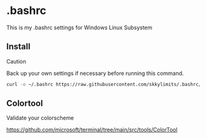 # .bashrc

This is my .bashrc settings for Windows Linux Subsystem

## Install

> [!CAUTION]
> Back up your own settings if necessary before running this command. 

```bash
curl -o ~/.bashrc https://raw.githubusercontent.com/skkylimits/.bashrc/main/.bashrc && curl -o ~/.bash_aliases https://raw.githubusercontent.com/skkylimits/.bashrc/main/.bash_aliases && curl -o ~/.bash_logout https://raw.githubusercontent.com/skkylimits/.bashrc/main/.bash_logout && echo "Settings downloaded! Restart your terminal or source ~/.bashrc"
```

## Colortool

Validate your colorscheme

https://github.com/microsoft/terminal/tree/main/src/tools/ColorTool

